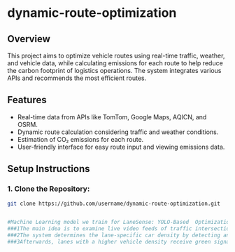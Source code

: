 # dynamic-route-optimization
## Overview
This project aims to optimize vehicle routes using real-time traffic, weather, and vehicle data, while calculating emissions for each route to help reduce the carbon footprint of logistics operations. The system integrates various APIs and recommends the most efficient routes.

## Features
- Real-time data from APIs like TomTom, Google Maps, AQICN, and OSRM.
- Dynamic route calculation considering traffic and weather conditions.
- Estimation of CO₂ emissions for each route.
- User-friendly interface for easy route input and viewing emissions data.

## Setup Instructions

### 1. Clone the Repository:
```bash
git clone https://github.com/username/dynamic-route-optimization.git


#Machine Learning model we train for LaneSense: YOLO-Based  Optimization at Traffic Signal
###1The main idea is to examine live video feeds of traffic intersections using YOLO(You Only Look Once) algorithm.
###2The system determines the lane-specific car density by detecting and tracking vehicles.
###3Afterwards, lanes with a higher vehicle density receive green signals, which maximizes traffic flow and reduces wait times.
